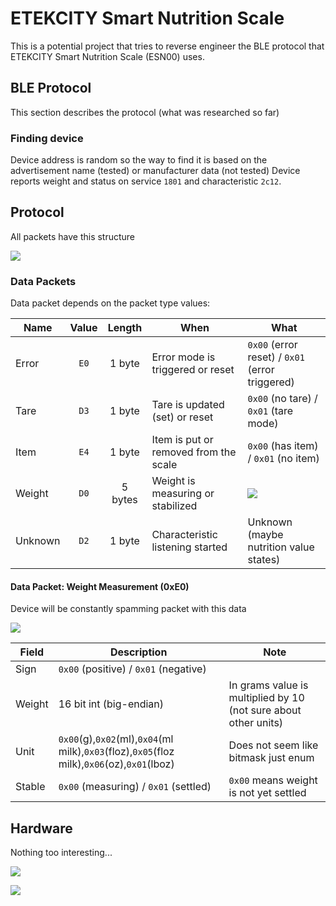 # ETEKCITY Smart Nutrition Scale

This is a potential project that tries to reverse engineer the BLE protocol that
ETEKCITY Smart Nutrition Scale (ESN00) uses.

## BLE Protocol

This section describes the protocol (what was researched so far)

### Finding device

Device address is random so the way to find it is based on the advertisement name (tested) or manufacturer data (not tested)
Device reports weight and status on service `1801` and characteristic `2c12`.

## Protocol

All packets have this structure

![](https://kroki.io/packetdiag/svg/eNorSEzOTi1JyUxMV6jmUlAw0DW2UvBITUxJLbJWQAL6-grO-XnFJYl5JVYKBhVpqalpyQaJRkAdJlYKIZUFqQrRRfkliSWptkbmBrHWEB0BYLPB0kCFplYKPql56SUZaEqBCl0SSxKBkkA5oDotCDc6JzXP1jTWGtkJIAmwCmcPbwwLIY7MSE3OLi7N5arlAgALMjve)

### Data Packets

Data packet depends on the packet type values:

| Name    | Value | Length  | When                                  | What                                                                                                                                                                                                          |
| ------- | :---: | :-----: | ------------------------------------- | ------------------------------------------------------------------------------------------------------------------------------------------------------------------------------------------------------------- |
| Error   | `E0`  | 1 byte  | Error mode is triggered or reset      | `0x00` (error reset) / `0x01` (error triggered)                                                                                                                                                               |
| Tare    | `D3`  | 1 byte  | Tare is updated (set) or reset        | `0x00` (no tare) / `0x01` (tare mode)                                                                                                                                                                         |
| Item    | `E4`  | 1 byte  | Item is put or removed from the scale | `0x00` (has item) / `0x01` (no item)                                                                                                                                                                          |
| Weight  | `D0`  | 5 bytes | Weight is measuring or stabilized     | ![](https://kroki.io/packetdiag/svg/eNorSEzOTi1JyUxMV6jmUlDIy09Jjc9IzUzPKFGwVTAzsOYCCmopBGem5ylAQHROap6toY5CUX5JYkmqrZG5Qaw1SFxfH6wKrDwcYgBcuRFECTIAKoeoAmsIzcssKSZoPkgVxDkliUk5qQSdk1pSkpOawlXLxcUFAOOQPE8=) |
| Unknown | `D2`  | 1 byte  | Characteristic listening started      | Unknown (maybe nutrition value states)                                                                                                                                                                        |

#### Data Packet: Weight Measurement (0xE0)

Device will be constantly spamming packet with this data

![](https://kroki.io/packetdiag/svg/eNorSEzOTi1JyUxMV6jmUlDIy09Jjc9IzUzPKFGwVTAzsOYCCmopBGem5ylAQHROap6toY5CUX5JYkmqrZG5Qaw1SFxfH6wKrDwcYgBcuRFECTIAKoeoAmsIzcssKSZoPkgVxDkliUk5qQSdk1pSkpOawlXLxcUFAOOQPE8=)

| Field  | Description                                                                                 | Note                                                            |
| ------ | ------------------------------------------------------------------------------------------- | --------------------------------------------------------------- |
| Sign   | `0x00` (positive) / `0x01` (negative)                                                       |                                                                 |
| Weight | 16 bit int (big-endian)                                                                     | In grams value is multiplied by 10 (not sure about other units) |
| Unit   | `0x00`(g),`0x02`(ml),`0x04`(ml milk),`0x03`(floz),`0x05`(floz milk),`0x06`(oz),`0x01`(lboz) | Does not seem like bitmask just enum                            |
| Stable | `0x00` (measuring) / `0x01` (settled)                                                       | `0x00` means weight is not yet settled                          |

## Hardware

Nothing too interesting...

![](https://github.com/hertzg/etekcity/raw/master/research/hardware/esn00/photo_2020-09-04_01-17-35.jpg)

![](https://github.com/hertzg/etekcity/raw/master/research/hardware/esn00/photo_2020-09-04_01-17-34.jpg)

